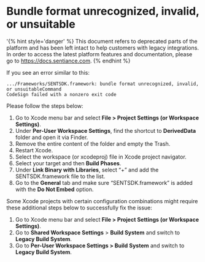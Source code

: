 # Bundle format unrecognized, invalid, or unsuitable

'{% hint style='danger' %} This document refers to deprecated parts of the platform and has been left intact to help customers with legacy integrations. In order to access the latest platform features and documentation, please go to https://docs.sentiance.com. {% endhint %}

If you see an error similar to this:

```text
.../Frameworks/SENTSDK.framework: bundle format unrecognized, invalid, or unsuitableCommand 
CodeSign failed with a nonzero exit code
```

Please follow the steps below:

1. Go to Xcode menu bar and select **File &gt; Project Settings \(or Workspace Settings\)**.
2. Under **Per-User Workspace Settings**, find the shortcut to **DerivedData** folder and open it via Finder.
3. Remove the entire content of the folder and empty the Trash.
4. Restart Xcode.
5. Select the workspace \(or xcodeproj\) file in Xcode project navigator.
6. Select your target and then **Build Phases**.
7. Under **Link Binary with Libraries**, select “+” and add the SENTSDK.framework file to the list.
8. Go to the **General** tab and make sure “SENTSDK.framework” is added with the **Do Not Embed** option.

Some Xcode projects with certain configuration combinations might require these additional steps below to successfully fix the issue:

1. Go to Xcode menu bar and select **File &gt; Project Settings \(or Workspace Settings\)**.
2. Go to **Shared Workspace Settings** &gt; **Build System** and switch to **Legacy Build System**.
3. Go to **Per-User Workspace Settings &gt; Build System** and switch to **Legacy Build System**.

